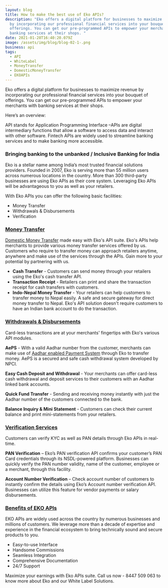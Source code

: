 ```yaml
---
layout: blog
title: How to make the best use of Eko APIs?
description: "Eko offers a digital platform for businesses to maximize revenue
  by incorporating our professional financial services into your bouquet of
  offerings. You can get our pre-programmed APIs to empower your merchants with
  banking services at their shops. "
date: 2021-01-28T16:40:20.079Z
image: /assets/img/blog/blog-02-1-.png
business: api
tags:
  - API
  - WhiteLabel
  - MoneyTransfer
  - DomesticMoneyTransfer
  - EKOAPIs
---
```

Eko offers a digital platform for businesses to maximize revenue by incorporating our professional financial services into your bouquet of offerings. You can get our pre-programmed APIs to empower your merchants with banking services at their shops. 

Here’s an overview:

API stands for Application Programming Interface –APIs are digital intermediary functions that allow a software to access data and interact with other software.  Fintech APIs are widely used to streamline banking services and to make banking more accessible.   

### Bringing banking to the unbanked / Inclusive Banking for India

Eko is a stellar name among India’s most trusted financial solutions providers. Founded in 2007, Eko is serving more than 55 million users across numerous locations in the country. More than 300 third-party businesses are using Eko APIs as their core system. Leveraging Eko APIs will be advantageous to you as well as your retailers. 

With Eko APIs you can offer the following basic facilities:

* Money Transfer
* Withdrawals & Disbursements
* Verification

### **<u>Money Transfer</u>**

[Domestic Money Transfer](https://eko.in/products/money-transfer) made easy with Eko's API suite. Eko's APIs help merchants to provide various money transfer services offered by us. Customers who require to transfer money can approach retailers anytime, anywhere and make use of the services through the APIs. Gain more to your potential by partnering with us.

<ul>

<li><b>Cash Transfer</b> - Customers can send money through your retailers using the Eko's cash transfer API. </li>
<li><b>Transaction Receipt</b> - Retailers can print and share the transaction receipt for cash transfers with customers. </li>
<li><b>Indo-Nepal Money Transfer</b> - Your retailers can help customers to transfer money to Nepal easily. A safe and secure gateway for direct money transfer to Nepal. Eko's API solution doesn't require customers to have an Indian bank account to do the transaction.</li>

</ul>

### **<u>Withdrawals & Disbursements</u>**

Card-less transactions are at your merchants' fingertips with Eko's various API modules.

<b>AePS</b> - With a valid Aadhar number from the customer, merchants can make use of [Aadhar enabled Payment System](https://eko.in/products/aadhaar-banking) through Eko to transfer money. AePS is a secured and safe cash withdrawal system developed by NPCI.

<b>Easy Cash Deposit and Withdrawal</b> - Your merchants can offer card-less cash withdrawal and deposit services to their customers with an Aadhar linked bank accounts.

<b>Quick Fund Transfer</b> - Sending and receiving money instantly with just the Aadhar number of the customers connected to the bank.

<b>Balance Inquiry & Mini Statement</b> - Customers can check their current balance and print mini-statements from your retailers.

### **<u>Verification Services</u>**

Customers can verify KYC as well as PAN details through Eko APIs in real-time. 

<b>PAN Verification</b> – Eko’s PAN verification API confirms your customer’s PAN Card credentials through its NSDL-powered platform. Businesses can quickly verify the PAN number validity, name of the customer, employee or a merchant, through this facility.

<b>Account Number Verification</b> – Check account number of customers to instantly confirm the details using Eko’s Account number verification API. Businesses can utilize this feature for vendor payments or salary disbursements. 

### <u>Benefits of EKO APIs</u>

EKO APIs are widely used across the country by numerous businesses and millions of customers. We leverage more than a decade of expertise and experience in the financial ecosystem to bring technically sound and secure products to you.

<ul>

<li> Easy-to-use Interface </li>
<li>Handsome Commissions </li>
<li>Seamless Integration </li>
<li>Comprehensive Documentation </li>
<li>24/7 Support </li>

</ul>

Maximize your earnings with Eko APIs suite. Call us now - 8447 509 063 to know more about Eko and our White Label Solutions.